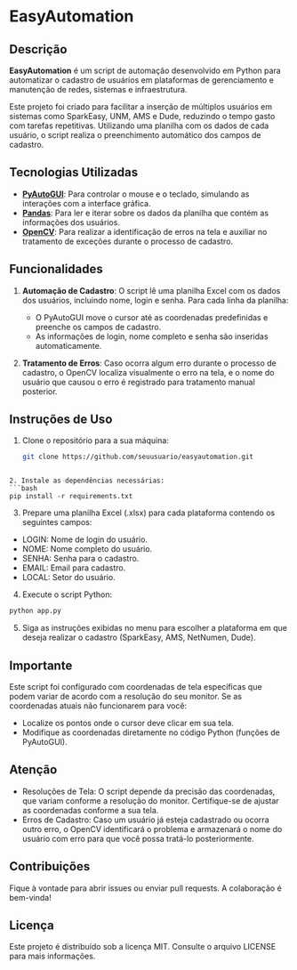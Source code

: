 # EasyAutomation

## Descrição

**EasyAutomation** é um script de automação desenvolvido em Python para automatizar o cadastro de usuários em plataformas de gerenciamento e manutenção de redes, sistemas e infraestrutura.

Este projeto foi criado para facilitar a inserção de múltiplos usuários em sistemas como SparkEasy, UNM, AMS e Dude, reduzindo o tempo gasto com tarefas repetitivas. Utilizando uma planilha com os dados de cada usuário, o script realiza o preenchimento automático dos campos de cadastro.

## Tecnologias Utilizadas

- **[PyAutoGUI](https://pyautogui.readthedocs.io/en/latest/)**: Para controlar o mouse e o teclado, simulando as interações com a interface gráfica.
- **[Pandas](https://pandas.pydata.org/)**: Para ler e iterar sobre os dados da planilha que contém as informações dos usuários.
- **[OpenCV](https://opencv.org/)**: Para realizar a identificação de erros na tela e auxiliar no tratamento de exceções durante o processo de cadastro.

## Funcionalidades

1. **Automação de Cadastro**: O script lê uma planilha Excel com os dados dos usuários, incluindo nome, login e senha. Para cada linha da planilha:
   - O PyAutoGUI move o cursor até as coordenadas predefinidas e preenche os campos de cadastro.
   - As informações de login, nome completo e senha são inseridas automaticamente.
   
2. **Tratamento de Erros**: Caso ocorra algum erro durante o processo de cadastro, o OpenCV localiza visualmente o erro na tela, e o nome do usuário que causou o erro é registrado para tratamento manual posterior.

## Instruções de Uso

1. Clone o repositório para a sua máquina:
   ```bash
   git clone https://github.com/seuusuario/easyautomation.git
```

2. Instale as dependências necessárias:
```bash
pip install -r requirements.txt
```

3. Prepare uma planilha Excel (.xlsx) para cada plataforma contendo os seguintes campos:

- LOGIN: Nome de login do usuário.
- NOME: Nome completo do usuário.
- SENHA: Senha para o cadastro.
- EMAIL: Email para cadastro.
- LOCAL: Setor do usuário.

4. Execute o script Python:
```bash
python app.py
```

5. Siga as instruções exibidas no menu para escolher a plataforma em que deseja realizar o cadastro (SparkEasy, AMS, NetNumen, Dude).

## Importante
Este script foi configurado com coordenadas de tela específicas que podem variar de acordo com a resolução do seu monitor. Se as coordenadas atuais não funcionarem para você:

- Localize os pontos onde o cursor deve clicar em sua tela.
- Modifique as coordenadas diretamente no código Python (funções de PyAutoGUI).

## Atenção
- Resoluções de Tela: O script depende da precisão das coordenadas, que variam conforme a resolução do monitor. Certifique-se de ajustar as coordenadas conforme a sua tela.
- Erros de Cadastro: Caso um usuário já esteja cadastrado ou ocorra outro erro, o OpenCV identificará o problema e armazenará o nome do usuário com erro para que você possa tratá-lo posteriormente.

## Contribuições
Fique à vontade para abrir issues ou enviar pull requests. A colaboração é bem-vinda!

## Licença

Este projeto é distribuído sob a licença MIT. Consulte o arquivo LICENSE para mais informações.